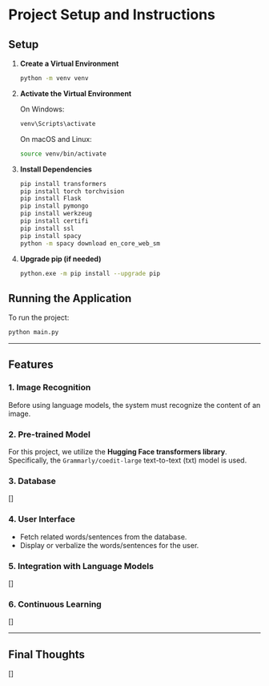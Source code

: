 # Project Setup and Instructions

## Setup

1. **Create a Virtual Environment**

   ```bash
   python -m venv venv
   ```

2. **Activate the Virtual Environment**

   On Windows:
   ```bash
   venv\Scripts\activate
   ```
   
   On macOS and Linux:
   ```bash
   source venv/bin/activate
   ```

3. **Install Dependencies**

   ```bash
   pip install transformers
   pip install torch torchvision
   pip install Flask
   pip install pymongo
   pip install werkzeug
   pip install certifi
   pip install ssl
   pip install spacy
   python -m spacy download en_core_web_sm
   ```

4. **Upgrade pip (if needed)**

   ```bash
   python.exe -m pip install --upgrade pip
   ```

## Running the Application

To run the project:

```bash
python main.py
```

---

## Features

### 1. Image Recognition

Before using language models, the system must recognize the content of an image.

### 2. Pre-trained Model

For this project, we utilize the **Hugging Face transformers library**. Specifically, the `Grammarly/coedit-large` text-to-text (txt) model is used.

### 3. Database

[]

### 4. User Interface

- Fetch related words/sentences from the database.
- Display or verbalize the words/sentences for the user.

### 5. Integration with Language Models

[]

### 6. Continuous Learning

[]

---

## Final Thoughts

[]